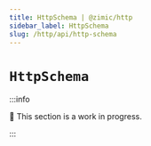 ```yaml
---
title: HttpSchema | @zimic/http
sidebar_label: HttpSchema
slug: /http/api/http-schema
---
```


# `HttpSchema`

:::info

🚧 This section is a work in progress.

:::
